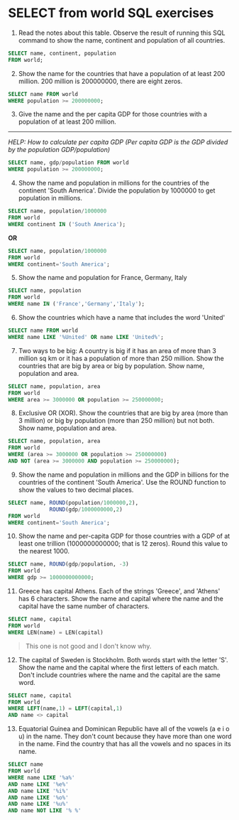 # SELECT from world SQL exercises


1. Read the notes about this table. Observe the result of running this SQL command to show the name, continent and population of all countries. 

```sql
SELECT name, continent, population
FROM world;
```

2. Show the name for the countries that have a population of at least 200 million. 200 million is 200000000, there are eight zeros.

```sql
SELECT name FROM world
WHERE population >= 200000000;
```

3. Give the name and the per capita GDP for those countries with a population of at least 200 million.
----
*HELP: How to calculate per capita GDP (Per capita GDP is the GDP divided by the population GDP/population)*


```sql
SELECT name, gdp/population FROM world
WHERE population >= 200000000;
```

4. Show the name and population in millions for the countries of the continent 'South America'. Divide the population by 1000000 to get population in millions.

```sql
SELECT name, population/1000000
FROM world
WHERE continent IN ('South America');
```

**OR**

```sql
SELECT name, population/1000000
FROM world
WHERE continent='South America';
```

5. Show the name and population for France, Germany, Italy 

```sql
SELECT name, population
FROM world
WHERE name IN ('France','Germany','Italy');
```

6. Show the countries which have a name that includes the word 'United'

```sql
SELECT name FROM world
WHERE name LIKE '%United' OR name LIKE 'United%';
```

7. Two ways to be big: A country is big if it has an area of more than 3 million sq km or it has a population of more than 250 million. Show the countries that are big by area or big by population. Show name, population and area.

```sql
SELECT name, population, area 
FROM world
WHERE area >= 3000000 OR population >= 250000000;
```

8. Exclusive OR (XOR). Show the countries that are big by area (more than 3 million) or big by population (more than 250 million) but not both. Show name, population and area.

```sql 
SELECT name, population, area
FROM world
WHERE (area >= 3000000 OR population >= 250000000)
AND NOT (area >= 3000000 AND population >= 250000000);
```

9. Show the name and population in millions and the GDP in billions for the countries of the continent 'South America'. Use the ROUND function to show the values to two decimal places. 

```sql
SELECT name, ROUND(population/1000000,2),
             ROUND(gdp/1000000000,2)
FROM world
WHERE continent='South America';
```

10. Show the name and per-capita GDP for those countries with a GDP of at least one trillion (1000000000000; that is 12 zeros). Round this value to the nearest 1000. 

```sql
SELECT name, ROUND(gdp/population, -3)
FROM world
WHERE gdp >= 1000000000000;
```
11. Greece has capital Athens. Each of the strings 'Greece', and 'Athens' has 6 characters. Show the name and capital where the name and the capital have the same number of characters.

```sql
SELECT name, capital
FROM world
WHERE LEN(name) = LEN(capital)
```
>This one is not good and I don't know why.

12. The capital of Sweden is Stockholm. Both words start with the letter 'S'. Show the name and the capital where the first letters of each match. Don't include countries where the name and the capital are the same word.

```sql
SELECT name, capital
FROM world
WHERE LEFT(name,1) = LEFT(capital,1)
AND name <> capital
```

13. Equatorial Guinea and Dominican Republic have all of the vowels (a e i o u) in the name. They don't count because they have more than one word in the name. Find the country that has all the vowels and no spaces in its name.

```sql
SELECT name
FROM world
WHERE name LIKE '%a%'
AND name LIKE '%e%'
AND name LIKE '%i%'
AND name LIKE '%o%'
AND name LIKE '%u%'
AND name NOT LIKE '% %'
```